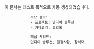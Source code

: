 이 문서는 테스트 목적으로 자동 생성되었습니다.
                
                주요 정보:
                - 프로젝트: 인디아 솔루션
                - 카테고리: 회의록
                
                핵심 키워드:
                인디아 솔루션, 결정사항, 참석자